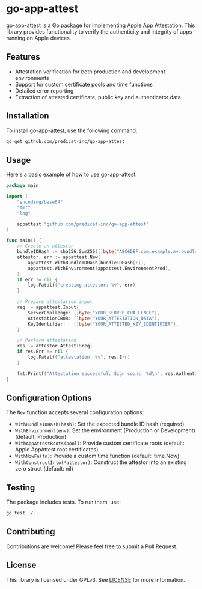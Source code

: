 # go-app-attest

go-app-attest is a Go package for implementing Apple App Attestation. This library provides functionality to verify the authenticity and integrity of apps running on Apple devices.

## Features

- Attestation verification for both production and development environments
- Support for custom certificate pools and time functions
- Detailed error reporting
- Extraction of attested certificate, public key and authenticator data

## Installation

To install go-app-attest, use the following command:

```bash
go get github.com/predicat-inc/go-app-attest
```

## Usage

Here's a basic example of how to use go-app-attest:

```go
package main

import (
	"encoding/base64"
	"fmt"
	"log"

	appattest "github.com/predicat-inc/go-app-attest"
)

func main() {
	// Create an attestor
	bundleIDHash := sha256.Sum256([]byte("ABC6DEF.com.example.my.bundleid"))
	attestor, err := appattest.New(
		appattest.WithBundleIDHash(bundleIDHash[:]),
		appattest.WithEnvironment(appattest.EnvironmentProd),
	)
	if err != nil {
		log.Fatalf("creating attestor: %v", err)
	}

	// Prepare attestation input
	req := appattest.Input{
		ServerChallenge: []byte("YOUR_SERVER_CHALLENGE"),
		AttestationCBOR: []byte("YOUR_ATTESTATION_DATA"),
		KeyIdentifier:   []byte("YOUR_ATTESTED_KEY_IDENTIFIER"),
	}

	// Perform attestation
	res := attestor.Attest(&req)
	if res.Err != nil {
		log.Fatalf("attestation: %v", res.Err)
	}

	fmt.Printf("Attestation successful. Sign count: %d\n", res.AuthenticatorData.SignCount)
}
```

## Configuration Options

The `New` function accepts several configuration options:

- `WithBundleIDHash(hash)`: Set the expected bundle ID hash (required)
- `WithEnvironment(env)`: Set the environment (Production or Development) (default: Production)
- `WithAppAttestRoots(pool)`: Provide custom certificate roots (default: Apple AppAttest root certificates)
- `WithNowFn(fn)`: Provide a custom time function (default: time.Now)
- `WithConstructInto(*attestor)`: Construct the attestor into an existing zero struct (default: nil)

## Testing

The package includes tests. To run them, use:

```bash
go test ./...
```

## Contributing

Contributions are welcome! Please feel free to submit a Pull Request.

## License

This library is licensed under GPLv3. See [LICENSE](./LICENSE) for more information.
